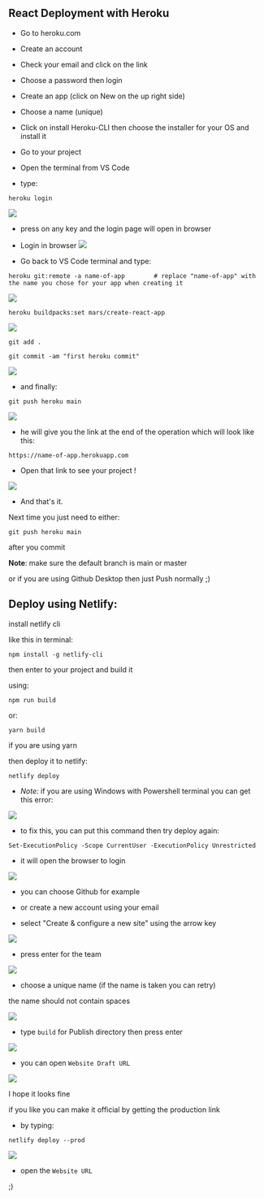 ## React Deployment with Heroku

- Go to heroku.com

- Create an account

- Check your email and click on the link

- Choose a password then login

- Create an app (click on New on the up right side)

- Choose a name (unique)

- Click on install Heroku-CLI then choose the installer for your OS and install it

- Go to your project

- Open the terminal from VS Code

- type:
```
heroku login
```
![](assets/heroku-login1.png)

- press on any key and the login page will open in browser

- Login in browser
![](assets/heroku-login2.png)


- Go back to VS Code terminal and type:
```
heroku git:remote -a name-of-app        # replace "name-of-app" with the name you chose for your app when creating it
```
![](assets/setgit1.png)

```
heroku buildpacks:set mars/create-react-app
```
![](assets/setbuildpacks.png)
```
git add .
```
```
git commit -am "first heroku commit"
```
![](assets/gitadd.png)


- and finally:
```
git push heroku main
```
![](assets/heroku-push.png)

- he will give you the link at the end of the operation which will look like this:
```
https://name-of-app.herokuapp.com
```

- Open that link to see your project !


![](assets/herokuapp.png)

- And that's it.

Next time you just need to either:
```
git push heroku main
```
after you commit

**Note**: make sure the default branch is main or master

or if you are using Github Desktop then just Push normally ;)


## Deploy using Netlify:

install netlify cli

like this in terminal:
```
npm install -g netlify-cli
```
then enter to your project and build it

using:
```
npm run build
```

or: 
```
yarn build
```

if you are using yarn

then deploy it to netlify:
```
netlify deploy
```

* _Note:_ if you are using Windows with Powershell terminal you can get this error:

![](assets/ps-error.png)

* to fix this, you can put this command then try deploy again:

```
Set-ExecutionPolicy -Scope CurrentUser -ExecutionPolicy Unrestricted
```
- it will open the browser to login

![](assets/111.png)

- you can choose Github for example

- or create a new account using your email

- select "Create & configure a new site" using the arrow key

![](assets/112.png)

- press enter for the team

![](assets/113.png)

- choose a unique name (if the name is taken you can retry)

the name should not contain spaces

![](assets/114.png)

- type `build` for Publish directory then press enter

![](assets/115.png)

- you can open `Website Draft URL`

![](assets/116.png)

I hope it looks fine

if you like you can make it official by getting the production link

- by typing:
```
netlify deploy --prod
```

![](assets/117.png)

- open the `Website URL`

;)
